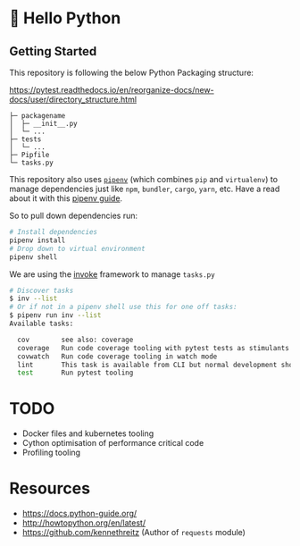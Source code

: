 # 🐍 Hello Python

## Getting Started

This repository is following the below Python Packaging structure:

https://pytest.readthedocs.io/en/reorganize-docs/new-docs/user/directory_structure.html

```
├─ packagename
│  ├─ __init__.py
│  └─ ...
├─ tests
│  └─ ...
├─ Pipfile
└─ tasks.py
```

This repository also uses [`pipenv`](https://github.com/pypa/pipenv) (which combines `pip` and `virtualenv`) to manage dependencies just like `npm`, `bundler`, `cargo`, `yarn`, etc. 
Have a read about it with this [pipenv guide](https://realpython.com/pipenv-guide/).

So to pull down dependencies run:

```bash
# Install dependencies
pipenv install
# Drop down to virtual environment
pipenv shell
```

We are using the [invoke](https://www.pyinvoke.org/) framework to manage `tasks.py`

```bash
# Discover tasks
$ inv --list
# Or if not in a pipenv shell use this for one off tasks:
$ pipenv run inv --list
Available tasks:

  cov        see also: coverage
  coverage   Run code coverage tooling with pytest tests as stimulants
  covwatch   Run code coverage tooling in watch mode
  lint       This task is available from CLI but normal development should leverage lint in VS Code.
  test       Run pytest tooling

```

# TODO

 - Docker files and kubernetes tooling
 - Cython optimisation of performance critical code
 - Profiling tooling

# Resources

 - https://docs.python-guide.org/
 - http://howtopython.org/en/latest/
 - https://github.com/kennethreitz (Author of `requests` module)
